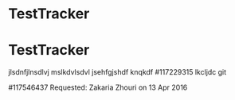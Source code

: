 # TestTracker
# TestTracker
jlsdnfjlnsdlvj mslkdvlsdvl
jsehfgjshdf 
knqkdf
#117229315
lkcljdc
git 

#117546437
Requested: Zakaria Zhouri on 13 Apr 2016